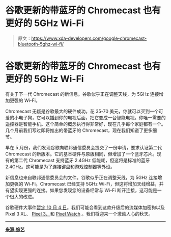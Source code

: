 # 谷歌更新的带蓝牙的 Chromecast 也有更好的 5GHz Wi-Fi

> 原文：<https://www.xda-developers.com/google-chromecast-bluetooth-5ghz-wi-fi/>

# 谷歌更新的带蓝牙的 Chromecast 也有更好的 5GHz Wi-Fi

有关于下一代 Chromecast 的新信息。谷歌似乎正在调整天线，为 5GHz 连接增加更强的 Wi-Fi。

Chromecast 无疑是谷歌最大的硬件成功。花 35-70 美元，你就可以买到一个可爱的小电子狗，它可以插到你的电视后面，把它变成一台智能电视。你唯一需要的遥控器是智能手机。这个简单的概念执行得非常好，现在几乎每个家庭都有一个。几个月前我们写过即将推出的带蓝牙的 Chromecast，现在我们知道了更多细节。

早在 5 月份，我们发现谷歌向联邦通信委员会提交了一份申请，要求认证第二代 Chromecast 的新版本。它的基本硬件与原版相同，但增加了一个蓝牙芯片。现有的第二代 Chromecast 支持蓝牙 2.4GHz 低能耗，但这将是标准的蓝牙 2.4GHz。这可能是为了连接键盘和游戏控制器等外设。

新信息也来自联邦通信委员会的文件。谷歌似乎正在调整天线，为 5GHz 连接增加更强的 Wi-Fi。Chromecast 已经支持 5GHz Wi-Fi，但这将增加天线增益，并有望实现更强的连接。如果您发现您的设备经常与 Wi-Fi 断开连接，这可能是一个很大的改进。

谷歌硬件大事件[暂定 10 月 4 日](https://www.xda-developers.com/pixel-smartwatch-pixel-3-rumor/)。我们可能会看到这款升级后的流媒体加密狗以及 Pixel 3 XL、 [Pixel 3、](https://www.xda-developers.com/google-pixel-3-xl-video-antutu/)和 [Pixel Watch](https://www.xda-developers.com/pixel-smartwatch-qualcomm-snapdragon-3100/) 。我们将迎来一个激动人心的秋天。

* * *

[**来源:综艺**](https://variety.com/2018/digital/news/google-chromecast-update-1202908977/)